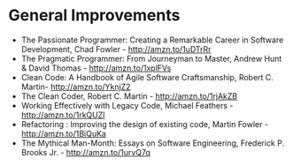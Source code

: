 General Improvements
====================

- The Passionate Programmer: Creating a Remarkable Career in Software Development, Chad Fowler - http://amzn.to/1uDTrRr
- The Pragmatic Programmer: From Journeyman to Master, Andrew Hunt & David Thomas - http://amzn.to/1xplFVs
- Clean Code: A Handbook of Agile Software Craftsmanship, Robert C. Martin- http://amzn.to/YknjZ2
- The Clean Coder, Robert C. Martin - http://amzn.to/1rjAkZB
- Working Effectively with Legacy Code, Michael Feathers - http://amzn.to/1rkQUZl
- Refactoring : Improving the design of existing code, Martin Fowler - http://amzn.to/1BiQuKa
- The Mythical Man-Month: Essays on Software Engineering, Frederick P. Brooks Jr. - http://amzn.to/1urvQ7q